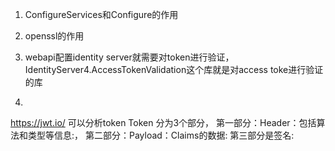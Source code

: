 1. ConfigureServices和Configure的作用
2. openssl的作用


3. webapi配置identity server就需要对token进行验证，
IdentityServer4.AccessTokenValidation这个库就是对access toke进行验证的库

4. 
https://jwt.io/ 可以分析token
Token 分为3个部分，
第一部分：Header：包括算法和类型等信息:，
第二部分：Payload：Claims的数据:
第三部分是签名: